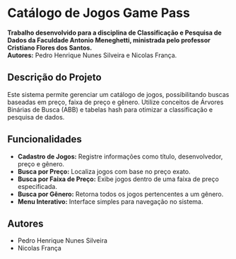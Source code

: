 # Catálogo de Jogos Game Pass

**Trabalho desenvolvido para a disciplina de Classificação e Pesquisa de Dados da Faculdade Antonio Meneghetti, ministrada pelo professor Cristiano Flores dos Santos.**  
**Autores:** Pedro Henrique Nunes Silveira e Nicolas França.

## Descrição do Projeto
Este sistema permite gerenciar um catálogo de jogos, possibilitando buscas baseadas em preço, faixa de preço e gênero. Utilize conceitos de Árvores Binárias de Busca (ABB) e tabelas hash para otimizar a classificação e pesquisa de dados.

## Funcionalidades
- **Cadastro de Jogos:** Registre informações como título, desenvolvedor, preço e gênero.
- **Busca por Preço:** Localiza jogos com base no preço exato.
- **Busca por Faixa de Preço:** Exibe jogos dentro de uma faixa de preço especificada.
- **Busca por Gênero:** Retorna todos os jogos pertencentes a um gênero.
- **Menu Interativo:** Interface simples para navegação no sistema.

## Autores
- Pedro Henrique Nunes Silveira
- Nicolas França
